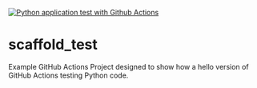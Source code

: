 [![Python application test with Github Actions](https://github.com/vigneshpr2021/scaffold_test/actions/workflows/pythonapp.yml/badge.svg)](https://github.com/vigneshpr2021/scaffold_test/actions/workflows/pythonapp.yml)

# scaffold_test
Example GitHub Actions Project designed to show how a hello version of GitHub Actions testing Python code.
